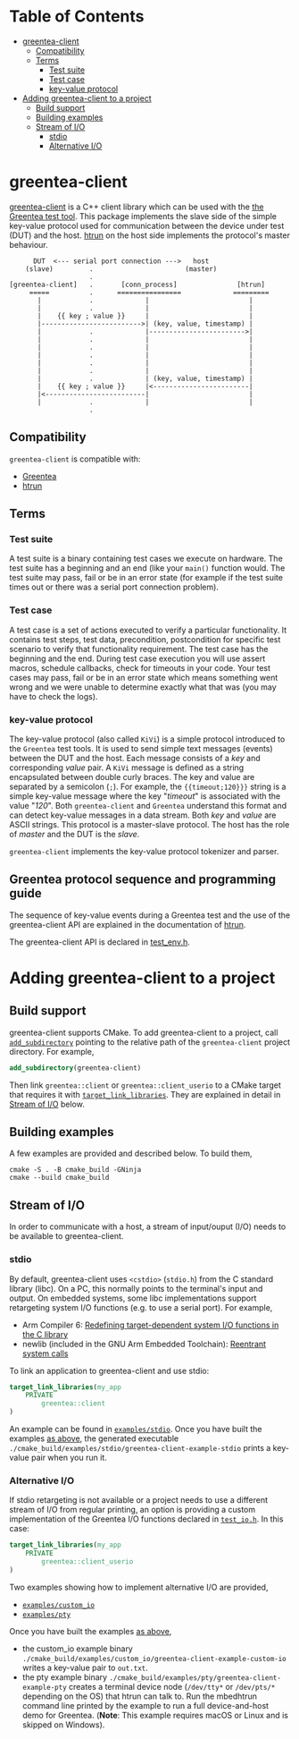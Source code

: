 # Table of Contents

* [greentea-client](#greentea-client)
  * [Compatibility](#compatibility)
  * [Terms](#terms)
    * [Test suite](#test-suite)
    * [Test case](#test-case)
    * [key-value protocol](#key-value-protocol)
* [Adding greentea-client to a project](#adding-greentea-client-to-a-project)
  * [Build support](#build-support)
  * [Building examples](#building-examples)
  * [Stream of I/O](#stream-of-IO)
    * [stdio](#stdio)
    * [Alternative I/O](#alternative-IO)

# greentea-client

[greentea-client](https://github.com/ARMmbed/greentea-client.git) is a C++ client library which can be used with the [the Greentea test tool](https://github.com/ARMmbed/mbed-os-tools/tree/master/packages/mbed-greentea). This package implements the slave side of the simple key-value protocol used for communication between the device under test (DUT) and the host. [htrun](https://github.com/ARMmbed/greentea/tree/host-tests) on the host side implements the protocol's master behaviour.

```
      DUT  <--- serial port connection --->   host
    (slave)         .                       (master)
                    .
[greentea-client]   .       [conn_process]               [htrun]
     =====          .      ================             =========
       |            .             |                         |
       |            .             |                         |
       |    {{ key ; value }}     |                         |
       |------------------------->| (key, value, timestamp) |
       |            .             |------------------------>|
       |            .             |                         |
       |            .             |                         |
       |            .             |                         |
       |            .             |                         |
       |            .             |                         |
       |            .             | (key, value, timestamp) |
       |    {{ key ; value }}     |<------------------------|
       |<-------------------------|                         |
       |            .             |                         |
                    .
```

## Compatibility

```greentea-client``` is compatible with:
* [Greentea](https://github.com/ARMmbed/mbed-os-tools/tree/master/packages/mbed-greentea)
* [htrun](https://github.com/ARMmbed/mbed-os-tools/tree/master/packages/mbed-host-tests)

## Terms

### Test suite
A test suite is a binary containing test cases we execute on hardware. The test suite has a beginning and an end (like your ```main()``` function would. The test suite may pass, fail or be in an error state (for example if the test suite times out or there was a serial port connection problem).

### Test case

A test case is a set of actions executed to verify a particular functionality. It contains test steps, test data, precondition, postcondition for specific test scenario to verify that functionality requirement. The test case has the beginning and the end. During test case execution you will use assert macros, schedule callbacks, check for timeouts in your code. Your test cases may pass, fail or be in an error state which means something went wrong and we were unable to determine exactly what that was (you may have to check the logs).

### key-value protocol

The key-value protocol (also called ```KiVi```) is a simple protocol introduced to the ```Greentea``` test tools. It is used to send simple text messages (events) between the DUT and the host. Each message consists of a _key_ and corresponding _value_ pair. 
A ```KiVi``` message is defined as a string encapsulated between double curly braces. The key and value are separated by a semicolon (```;```).
For example, the ```{{timeout;120}}}``` string is a simple key-value message where the key "_timeout_" is associated with the value "_120_". Both ```greentea-client``` and ```Greentea``` understand this format and can detect key-value messages in a data stream. Both _key_ and _value_ are ASCII strings.
This protocol is a master-slave protocol. The host has the role of _master_ and the DUT is the _slave_.

```greentea-client``` implements the key-value protocol tokenizer and parser.

## Greentea protocol sequence and programming guide

The sequence of key-value events during a Greentea test and the use of the greentea-client API are explained in the documentation of [htrun](placeholder).

The greentea-client API is declared in [test_env.h](./include/greentea-client/test_env.h).

# Adding greentea-client to a project

## Build support

greentea-client supports CMake. To add greentea-client to a project, call
[`add_subdirectory`](https://cmake.org/cmake/help/latest/command/add_subdirectory.html)
pointing to the relative path of the `greentea-client` project directory.
For example,

```cmake
add_subdirectory(greentea-client)
```

Then link `greentea::client` or `greentea::client_userio` to a CMake target that requires it with
[`target_link_libraries`](https://cmake.org/cmake/help/latest/command/target_link_libraries.html).
They are explained in detail in [Stream of I/O](#stream-of-IO) below.

## Building examples

A few examples are provided and described below. To build them,

    cmake -S . -B cmake_build -GNinja
    cmake --build cmake_build

## Stream of I/O

In order to communicate with a host, a stream of input/ouput (I/O) needs to be available to
greentea-client.

### stdio

By default, greentea-client uses `<cstdio>` (`stdio.h`) from the C standard library (libc).
On a PC, this normally points to the terminal's input and output. On embedded systems,
some libc implementations support retargeting system I/O functions (e.g. to use a serial port).
For example,
* Arm Compiler 6: [Redefining target-dependent system I/O functions in the C library](https://developer.arm.com/documentation/100073/0615/The-Arm-C-and-C---Libraries/Redefining-target-dependent-system-I-O-functions-in-the-C-library?lang=en)
* newlib (included in the GNU Arm Embedded Toolchain): [Reentrant system calls](https://sourceware.org/git/?p=newlib-cygwin.git;a=blob;f=newlib/libc/include/reent.h;h=2b01fbe8f329860fc7d76b681ea063375cb7eb72;hb=415fdd4279b85eeec9d54775ce13c5c412451e08#l13)

To link an application to greentea-client and use stdio:

```cmake
target_link_libraries(my_app
    PRIVATE
        greentea::client
)
```

An example can be found in [`examples/stdio`](examples/stdio). Once you have built the examples
[as above](#building-examples), the generated executable `./cmake_build/examples/stdio/greentea-client-example-stdio`
prints a key-value pair when you run it.

### Alternative I/O

If stdio retargeting is not available or a project needs to use a different stream of I/O
from regular printing, an option is providing a custom implementation of the Greentea
I/O functions declared in [`test_io.h`](./include/greentea-client/test_io.h). In this case:

```cmake
target_link_libraries(my_app
    PRIVATE
        greentea::client_userio
)
```

Two examples showing how to implement alternative I/O are provided,
* [`examples/custom_io`](examples/custom_io)
* [`examples/pty`](./examples/pty)

Once you have built the examples [as above](#building-examples),
* the custom_io example binary `./cmake_build/examples/custom_io/greentea-client-example-custom-io`
writes a key-value pair to `out.txt`.
* the pty example binary `./cmake_build/examples/pty/greentea-client-example-pty` creates
a terminal device node (`/dev/tty*` or `/dev/pts/*` depending on the OS) that htrun can talk to.
Run the mbedhtrun command line printed by the example to run a full device-and-host demo
for Greentea. (**Note**: This example requires macOS or Linux and is skipped on Windows).
